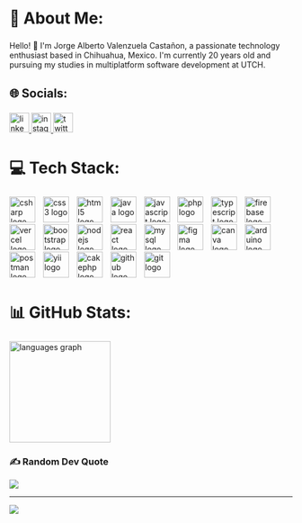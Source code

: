 <h1 align="left">💫 About Me:</h1>

###

<p align="left">Hello! 👋 I'm Jorge Alberto Valenzuela Castañon, a passionate technology enthusiast based in Chihuahua, Mexico. I'm currently 20 years old and pursuing my studies in multiplatform software development at UTCH.</p>

###

<h2 align="left">🌐 Socials:</h2>

###

<div align="left">
  <a href="https://www.linkedin.com/in/thejorge130204" target="_blank">
    <img src="https://img.shields.io/static/v1?message=LinkedIn&logo=linkedin&label=&color=0077B5&logoColor=white&labelColor=&style=for-the-badge" height="35" alt="linkedin logo"  />
  </a>
  <a href="https://www.instagram.com/yorsh1302/" target="_blank">
    <img src="https://img.shields.io/static/v1?message=Instagram&logo=instagram&label=&color=E4405F&logoColor=white&labelColor=&style=for-the-badge" height="35" alt="instagram logo"  />
  </a>
  <a href="https://x.com/JorgeVa130204" target="_blank">
    <img src="https://img.shields.io/static/v1?message=Twitter&logo=twitter&label=&color=1DA1F2&logoColor=white&labelColor=&style=for-the-badge" height="35" alt="twitter logo"  />
  </a>
</div>

###

<h1 align="left">💻 Tech Stack:</h1>

###

<div align="left">
  <img src="https://skillicons.dev/icons?i=cs" height="46" alt="csharp logo"  />
  <img width="6" />
  <img src="https://skillicons.dev/icons?i=css" height="46" alt="css3 logo"  />
  <img width="6" />
  <img src="https://skillicons.dev/icons?i=html" height="46" alt="html5 logo"  />
  <img width="6" />
  <img src="https://skillicons.dev/icons?i=java" height="46" alt="java logo"  />
  <img width="6" />
  <img src="https://skillicons.dev/icons?i=js" height="46" alt="javascript logo"  />
  <img width="6" />
  <img src="https://skillicons.dev/icons?i=php" height="46" alt="php logo"  />
  <img width="6" />
  <img src="https://skillicons.dev/icons?i=ts" height="46" alt="typescript logo"  />
  <img width="6" />
  <img src="https://skillicons.dev/icons?i=firebase" height="46" alt="firebase logo"  />
  <img width="6" />
  <img src="https://skillicons.dev/icons?i=vercel" height="46" alt="vercel logo"  />
  <img width="6" />
  <img src="https://skillicons.dev/icons?i=bootstrap" height="46" alt="bootstrap logo"  />
  <img width="6" />
  <img src="https://skillicons.dev/icons?i=nodejs" height="46" alt="nodejs logo"  />
  <img width="6" />
  <img src="https://skillicons.dev/icons?i=react" height="46" alt="react logo"  />
  <img width="6" />
  <img src="https://skillicons.dev/icons?i=mysql" height="46" alt="mysql logo"  />
  <img width="6" />
  <img src="https://skillicons.dev/icons?i=figma" height="46" alt="figma logo"  />
  <img width="6" />
  <img src="https://cdn.simpleicons.org/canva/00C4CC" height="46" alt="canva logo"  />
  <img width="6" />
  <img src="https://skillicons.dev/icons?i=arduino" height="46" alt="arduino logo"  />
  <img width="6" />
  <img src="https://skillicons.dev/icons?i=postman" height="46" alt="postman logo"  />
  <img width="6" />
  <img src="https://cdn.jsdelivr.net/gh/devicons/devicon/icons/yii/yii-original.svg" height="46" alt="yii logo"  />
  <img width="6" />
  <img src="https://cdn.simpleicons.org/cakephp/D33C43" height="46" alt="cakephp logo"  />
  <img width="6" />
  <img src="https://skillicons.dev/icons?i=github" height="46" alt="github logo"  />
  <img width="6" />
  <img src="https://skillicons.dev/icons?i=git" height="46" alt="git logo"  />
</div>

###

<h1 align="left">📊 GitHub Stats:</h1>

###

<div align="left">
  <img src="https://github-readme-stats.vercel.app/api/top-langs?username=yorsh130204&locale=en&hide_title=false&layout=compact&card_width=320&langs_count=8&theme=tokyonight&hide_border=true" height="180" alt="languages graph"  />
</div>

###

### ✍️ Random Dev Quote
![](https://quotes-github-readme.vercel.app/api?type=horizontal&theme=tokyonight)

---
[![](https://visitcount.itsvg.in/api?id=yorsh130204&icon=5&color=9)](https://visitcount.itsvg.in)

<!-- Proudly created with GPRM ( https://gprm.itsvg.in ) -->
